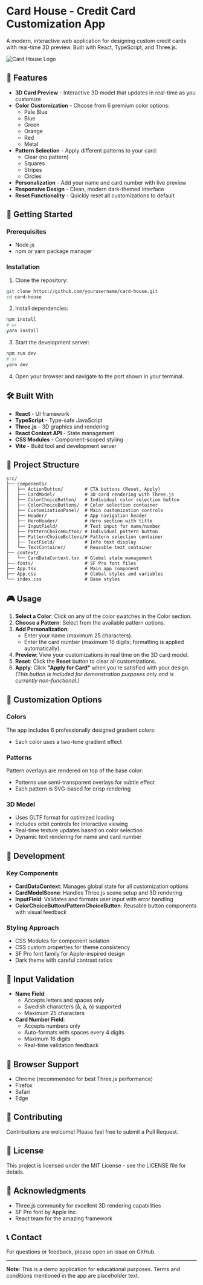 # Card House - Credit Card Customization App

A modern, interactive web application for designing custom credit cards with real-time 3D preview. Built with React, TypeScript, and Three.js.

![Card House Logo](https://img.shields.io/badge/Card%20House-Credit%20Card%20Designer-blue)

## 🎨 Features

- **3D Card Preview** - Interactive 3D model that updates in real-time as you customize
- **Color Customization** - Choose from 6 premium color options:
  - Pale Blue
  - Blue
  - Green
  - Orange
  - Red
  - Metal
- **Pattern Selection** - Apply different patterns to your card:
  - Clear (no pattern)
  - Squares
  - Stripes
  - Circles
- **Personalization** - Add your name and card number with live preview
- **Responsive Design** - Clean, modern dark-themed interface
- **Reset Functionality** - Quickly reset all customizations to default

## 🚀 Getting Started

### Prerequisites

- Node.js
- npm or yarn package manager

### Installation

1. Clone the repository:

```bash
git clone https://github.com/yourusername/card-house.git
cd card-house
```

2. Install dependencies:

```bash
npm install
# or
yarn install
```

3. Start the development server:

```bash
npm run dev
# or
yarn dev
```

4. Open your browser and navigate to the port shown in your terminal.

## 🛠️ Built With

- **React** - UI framework
- **TypeScript** - Type-safe JavaScript
- **Three.js** - 3D graphics and rendering
- **React Context API** - State management
- **CSS Modules** - Component-scoped styling
- **Vite** - Build tool and development server

## 📁 Project Structure

```
src/
├── components/
│   ├── ActionButton/        # CTA buttons (Reset, Apply)
│   ├── CardModel/           # 3D card rendering with Three.js
│   ├── ColorChoiceButton/   # Individual color selection button
│   ├── ColorChoiceButtons/  # Color selection container
│   ├── CustomizationPanel/  # Main customization controls
│   ├── Header/              # App navigation header
│   ├── HeroHeader/          # Hero section with title
│   ├── InputField/          # Text input for name/number
│   ├── PatternChoiceButton/ # Individual pattern button
│   ├── PatternChoiceButtons/# Pattern selection container
│   ├── TextField/           # Info text display
│   └── TextContainer/       # Reusable text container
├── context/
│   └── CardDataContext.tsx  # Global state management
├── fonts/                   # SF Pro font files
├── App.tsx                  # Main app component
├── App.css                  # Global styles and variables
└── index.css                # Base styles
```

## 🎮 Usage

1. **Select a Color**: Click on any of the color swatches in the Color section.
2. **Choose a Pattern**: Select from the available pattern options.
3. **Add Personalization**:
   - Enter your name (maximum 25 characters).
   - Enter the card number (maximum 16 digits; formatting is applied automatically).
4. **Preview**: View your customizations in real time on the 3D card model.
5. **Reset**: Click the **Reset** button to clear all customizations.
6. **Apply**: Click **"Apply for Card"** when you’re satisfied with your design.  
   _(This button is included for demonstration purposes only and is currently non-functional.)_

## 🎨 Customization Options

### Colors

The app includes 6 professionally designed gradient colors:

- Each color uses a two-tone gradient effect

### Patterns

Pattern overlays are rendered on top of the base color:

- Patterns use semi-transparent overlays for subtle effect
- Each pattern is SVG-based for crisp rendering

### 3D Model

- Uses GLTF format for optimized loading
- Includes orbit controls for interactive viewing
- Real-time texture updates based on color selection
- Dynamic text rendering for name and card number

## 🔧 Development

### Key Components

- **CardDataContext**: Manages global state for all customization options
- **CardModelScene**: Handles Three.js scene setup and 3D rendering
- **InputField**: Validates and formats user input with error handling
- **ColorChoiceButton/PatternChoiceButton**: Reusable button components with visual feedback

### Styling Approach

- CSS Modules for component isolation
- CSS custom properties for theme consistency
- SF Pro font family for Apple-inspired design
- Dark theme with careful contrast ratios

## 📝 Input Validation

- **Name Field**:
  - Accepts letters and spaces only
  - Swedish characters (å, ä, ö) supported
  - Maximum 25 characters
- **Card Number Field**:
  - Accepts numbers only
  - Auto-formats with spaces every 4 digits
  - Maximum 16 digits
  - Real-time validation feedback

## 🚦 Browser Support

- Chrome (recommended for best Three.js performance)
- Firefox
- Safari
- Edge

## 🤝 Contributing

Contributions are welcome! Please feel free to submit a Pull Request.

## 📄 License

This project is licensed under the MIT License - see the LICENSE file for details.

## 🙏 Acknowledgments

- Three.js community for excellent 3D rendering capabilities
- SF Pro font by Apple Inc.
- React team for the amazing framework

## 📞 Contact

For questions or feedback, please open an issue on GitHub.

---

**Note**: This is a demo application for educational purposes. Terms and conditions mentioned in the app are placeholder text.
